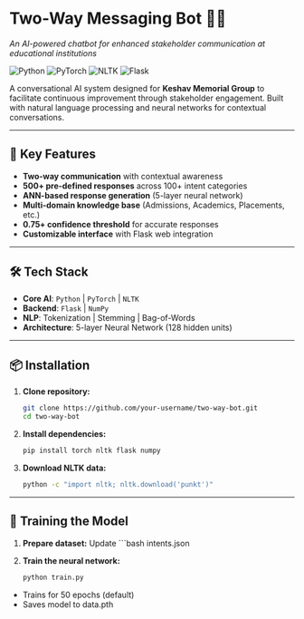 # Two-Way Messaging Bot 🤖💬  
*An AI-powered chatbot for enhanced stakeholder communication at educational institutions*

![Python](https://img.shields.io/badge/Python-3.8%2B-blue)
![PyTorch](https://img.shields.io/badge/PyTorch-2.0%2B-orange)
![NLTK](https://img.shields.io/badge/NLTK-3.7%2B-green)
![Flask](https://img.shields.io/badge/Flask-2.3%2B-lightgrey)

A conversational AI system designed for **Keshav Memorial Group** to facilitate continuous improvement through stakeholder engagement. Built with natural language processing and neural networks for contextual conversations.

---

## 🚀 Key Features
- **Two-way communication** with contextual awareness
- **500+ pre-defined responses** across 100+ intent categories
- **ANN-based response generation** (5-layer neural network)
- **Multi-domain knowledge base** (Admissions, Academics, Placements, etc.)
- **0.75+ confidence threshold** for accurate responses
- **Customizable interface** with Flask web integration

---

## 🛠 Tech Stack
- **Core AI**: `Python` | `PyTorch` | `NLTK`
- **Backend**: `Flask` | `NumPy`
- **NLP**: Tokenization | Stemming | Bag-of-Words
- **Architecture**: 5-layer Neural Network (128 hidden units)
---

## 📦 Installation
1. **Clone repository:**
   ```bash
   git clone https://github.com/your-username/two-way-bot.git
   cd two-way-bot
2. **Install dependencies:**
   ```bash
   pip install torch nltk flask numpy
3. **Download NLTK data:**
   ```bash
   python -c "import nltk; nltk.download('punkt')"
---

## 🧠 Training the Model
1. **Prepare dataset:** Update ```bash intents.json

2. **Train the neural network:**
   ```bash
   python train.py

- Trains for 50 epochs (default)
- Saves model to data.pth

